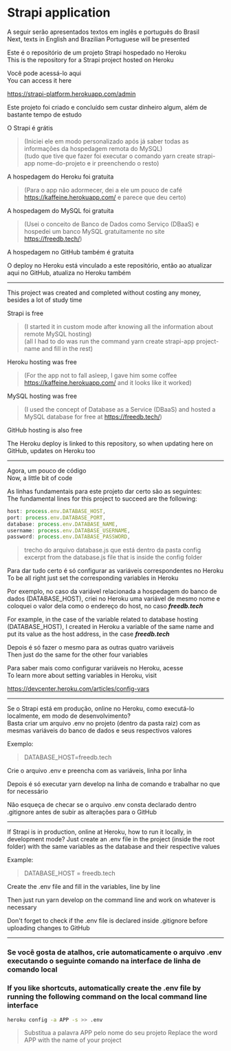 # Strapi application

A seguir serão apresentados textos em inglês e português do Brasil  
Next, texts in English and Brazilian Portuguese will be presented  

Este é o repositório de um projeto Strapi hospedado no Heroku  
This is the repository for a Strapi project hosted on Heroku

Você pode acessá-lo aqui   
You can access it here

https://strapi-platform.herokuapp.com/admin  

Este projeto foi criado e concluído sem custar dinheiro algum, além de bastante tempo de estudo  

O Strapi é grátis  
> (Iniciei ele em modo personalizado após já saber todas as informações da hospedagem remota do MySQL)  
> (tudo que tive que fazer foi executar o comando yarn create strapi-app nome-do-projeto e ir preenchendo o resto)

A hospedagem do Heroku foi gratuita  
> (Para o app não adormecer, dei a ele um pouco de café https://kaffeine.herokuapp.com/ e parece que deu certo)  

A hospedagem do MySQL foi gratuita  
> (Usei o conceito de Banco de Dados como Serviço (DBaaS) e hospedei um banco MySQL gratuitamente no site https://freedb.tech/)  

A hospedagem no GitHub também é gratuita  

O deploy no Heroku está vinculado a este repositório, então ao atualizar aqui no GitHub, atualiza no Heroku também  

***
  
This project was created and completed without costing any money, besides a lot of study time  

Strapi is free  
> (I started it in custom mode after knowing all the information about remote MySQL hosting)  
> (all I had to do was run the command yarn create strapi-app project-name and fill in the rest)  

Heroku hosting was free  
> (For the app not to fall asleep, I gave him some coffee https://kaffeine.herokuapp.com/ and it looks like it worked)

MySQL hosting was free  
> (I used the concept of Database as a Service (DBaaS) and hosted a MySQL database for free at https://freedb.tech/)

GitHub hosting is also free

The Heroku deploy is linked to this repository, so when updating here on GitHub, updates on Heroku too

***

Agora, um pouco de código  
Now, a little bit of code  

As linhas fundamentais para este projeto dar certo são as seguintes:  
The fundamental lines for this project to succeed are the following:  

```javascript
host: process.env.DATABASE_HOST,
port: process.env.DATABASE_PORT,
database: process.env.DATABASE_NAME,
username: process.env.DATABASE_USERNAME,
password: process.env.DATABASE_PASSWORD,
```
> trecho do arquivo database.js que está dentro da pasta config  
> excerpt from the database.js file that is inside the config folder  

Para dar tudo certo é só configurar as variáveis correspondentes no Heroku  
To be all right just set the corresponding variables in Heroku  

Por exemplo, no caso da variável relacionada a hospedagem do banco de dados (DATABASE_HOST), criei no Heroku uma variável de mesmo nome 
e coloquei o valor dela como o endereço do host, no caso **_freedb.tech_**  

For example, in the case of the variable related to database hosting (DATABASE_HOST), I created in Heroku a variable of the same name
and put its value as the host address, in the case **_freedb.tech_**  

Depois é só fazer o mesmo para as outras quatro variáveis  
Then just do the same for the other four variables  

Para saber mais como configurar variáveis no Heroku, acesse  
To learn more about setting variables in Heroku, visit  

https://devcenter.heroku.com/articles/config-vars


***

Se o Strapi está em produção, online no Heroku, como executá-lo localmente, em modo de desenvolvimento?  
Basta criar um arquivo .env no projeto (dentro da pasta raiz) com as mesmas variáveis do banco de dados e seus respectivos valores  

Exemplo:  
> DATABASE_HOST=freedb.tech  

Crie o arquivo .env e preencha com as variáveis, linha por linha  

Depois é só executar yarn develop na linha de comando e trabalhar no que for necessário  

Não esqueça de checar se o arquivo .env consta declarado dentro .gitignore antes de subir as alterações para o GitHub 

***  

If Strapi is in production, online at Heroku, how to run it locally, in development mode?
Just create an .env file in the project (inside the root folder) with the same variables as the database and their respective values

Example:
> DATABASE_HOST = freedb.tech  

Create the .env file and fill in the variables, line by line  

Then just run yarn develop on the command line and work on whatever is necessary  

Don't forget to check if the .env file is declared inside .gitignore before uploading changes to GitHub  

***  
### Se você gosta de atalhos, crie automaticamente o arquivo .env executando o seguinte comando na interface de linha de comando local  
### If you like shortcuts, automatically create the .env file by running the following command on the local command line interface  

```bash
heroku config -a APP -s >> .env
```

> Substitua a palavra APP pelo nome do seu projeto
> Replace the word APP with the name of your project